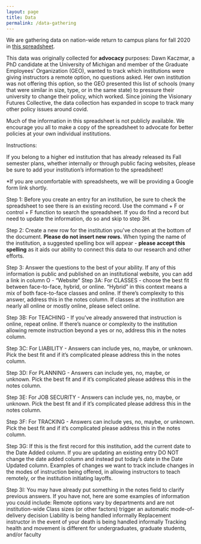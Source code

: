 ```yaml
---
layout: page
title: Data
permalink: /data-gathering
---
```

We are gathering data on nation-wide return to campus plans for fall 2020 in [this spreadsheet](https://docs.google.com/spreadsheets/d/1QT9K9gqxfdKA5G4xuKsL5EgrNQF5darG3WLiomixoVE/edit#gid=1727698265). 

This data was originally collected for **advocacy** purposes: Dawn Kaczmar, a PhD candidate at the University of Michigan and member of the Graduate Employees’ Organization (GEO), wanted to track which institutions were giving instructors a remote option, no questions asked. Her own institution was not offering this option, so the GEO presented this list of schools (many that were similar in size, type, or in the same state) to pressure their university to change their policy, which worked. Since joining the Visionary Futures Collective, the data collection has expanded in scope to track many other policy issues around covid. 

Much of the information in this spreadsheet is not publicly available. We encourage you all to make a copy of the spreadsheet to advocate for better policies at your own individual institutions. 

Instructions:

If you belong to a higher ed institution that has already released its Fall semester plans, whether internally or through public facing websites, please be sure to add your institution’s information to the spreadsheet!

*If you are uncomfortable with spreadsheets, we will be providing a Google form link shortly.

Step 1: Before you create an entry for an institution, be sure to check the spreadsheet to see there is an existing record. Use the command + F or control + F function to search the spreadsheet. If you do find a record but need to update the information, do so and skip to step 3H.

Step 2: Create a new row for the institution you've chosen at the bottom of the document. **Please do not insert new rows.** When typing the name of the institution, a suggested spelling box will appear - **please accept this spelling** as it aids our ability to connect this data to our research and other efforts.

Step 3: Answer the questions to the best of your ability. If any of this information is public and published on an institutional website, you can add a link in column O - “Website”
Step 3A: For CLASSES - choose the best fit  between face-to-face, hybrid, or online. “Hybrid” in this context means a mix of both face-to-face classes and online. If there’s complexity to this answer, address this in the notes column. If classes at the institution are nearly all online or mostly online, please select online. 

Step 3B: For TEACHING - If you’ve already answered that instruction is online, repeat online. If there’s nuance or complexity to the institution allowing remote instruction beyond a yes or no, address this in the notes column.

Step 3C: For LIABILITY - Answers can include yes, no, maybe, or unknown. Pick the best fit and if it’s complicated please address this in the notes column.

Step 3D: For PLANNING - Answers can include yes, no, maybe, or unknown. Pick the best fit and if it’s complicated please address this in the notes column.

Step 3E: For JOB SECURITY - Answers can include yes, no, maybe, or unknown. Pick the best fit and if it’s complicated please address this in the notes column.

Step 3F: For TRACKING -  Answers can include yes, no, maybe, or unknown. Pick the best fit and if it’s complicated please address this in the notes column.

Step 3G: If this is the first record for this institution, add the current date to the Date Added column. If you are updating an existing entry DO NOT change the date added column and instead put today’s date in the Date Updated column. Examples of changes we want to track include changes in the modes of instruction being offered, in allowing instructors to teach remotely, or the institution initiating layoffs.

Step 3I: You may have already put something in the notes field to clarify previous answers. If you have not, here are some examples of information you could include: 
Remote options vary by departments and are not institution-wide
Class sizes (or other factors) trigger an automatic mode-of-delivery decision
Liability is being handled informally
Replacement instructor in the event of your death is being handled informally
Tracking health and movement is different for undergraduates, graduate students, and/or faculty


